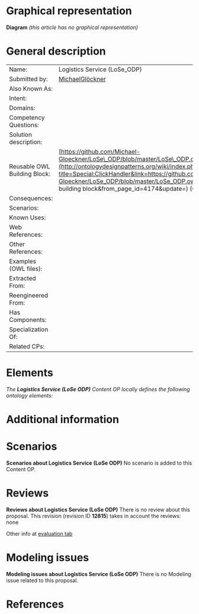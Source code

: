 #  Graphical representation


__Diagram__
_(this article has no graphical representation)_



#  General description




|  |  |
| --- | --- |
|  Name: |  Logistics Service (LoSe\_ODP) |
|  Submitted by: | [MichaelGlöckner](../User/MichaelGlöckner.md "User:MichaelGlöckner") |
|  Also Known As: |  |
|  Intent: |  |
|  Domains: |  |
|  Competency Questions: |  |
|  Solution description: |  |
|  Reusable OWL Building Block: | [https://github.com/Michael-Gloeckner/LoSe\_ODP/blob/master/LoSe\_ODP.owl](http://ontologydesignpatterns.org/wiki/index.php?title=Special:ClickHandler&link=https://github.com/Michael-Gloeckner/LoSe_ODP/blob/master/LoSe_ODP.owl&message=OWL building block&from_page_id=4174&update=) (0) |
|  Consequences: |  |
|  Scenarios: |  |
|  Known Uses: |  |
|  Web References: |  |
|  Other References: |  |
|  Examples (OWL files): |  |
|  Extracted From: |  |
|  Reengineered From: |  |
|  Has Components: |  |
|  Specialization Of: |  |
|  Related CPs: |  |


  




#  Elements


_The __Logistics Service (LoSe ODP)__ Content OP locally defines the following ontology elements:_


  




#  Additional information


#  Scenarios



__Scenarios about Logistics Service (LoSe ODP)__
No scenario is added to this Content OP.




#  Reviews



__Reviews about Logistics Service (LoSe ODP)__
There is no review about this proposal.
This revision (revision ID __12815__) takes in account the reviews: none


Other info at [evaluation tab](http://ontologydesignpatterns.org/wiki/index.php?title=Submissions:Logistics_Service_%28LoSe_ODP%29&action=evaluation "http://ontologydesignpatterns.org/wiki/index.php?title=Submissions:Logistics_Service_%28LoSe_ODP%29&action=evaluation")




#  Modeling issues



__Modeling issues about Logistics Service (LoSe ODP)__
There is no Modeling issue related to this proposal.




#  References